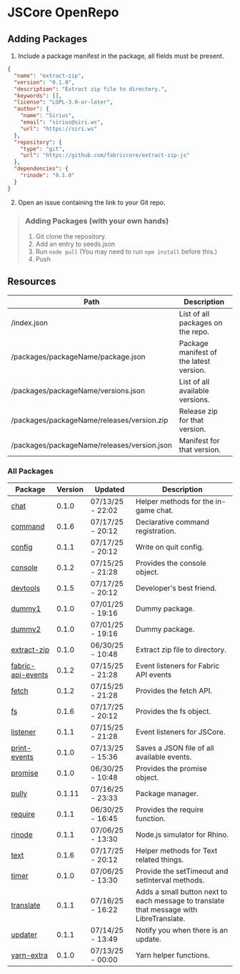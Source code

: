 # JSCore OpenRepo

## Adding Packages

1. Include a package manifest in the package, all fields must be present.
```json
{
  "name": "extract-zip",
  "version": "0.1.0",
  "description": "Extract zip file to directory.",
  "keywords": [],
  "license": "LGPL-3.0-or-later",
  "author": {
    "name": "Sirius",
    "email": "sirius@siri.ws",
    "url": "https://siri.ws"
  },
  "repository": {
    "type": "git",
    "url": "https://github.com/fabriccore/extract-zip-js"
  },
  "dependencies": {
    "rinode": "0.1.0"
  }
}
```
2. Open an issue containing the link to your Git repo.

> ### Adding Packages (with your own hands)
> 
> 1. Git clone the repository.
> 2. Add an entry to seeds.json
> 3. Run `node pull` (You may need to run `npm install` before this.)
> 4. Push

## Resources

|Path|Description|
|---|---|
|/index.json|List of all packages on the repo.|
|/packages/packageName/package.json|Package manifest of the latest version.|
|/packages/packageName/versions.json|List of all available versions.|
|/packages/packageName/releases/version.zip|Release zip for that version.|
|/packages/packageName/releases/version.json|Manifest for that version.|

### All Packages

<!--begin:packages-->
|Package|Version|Updated|Description|
|---|---|---|---|
|[chat](./packages/chat)|0.1.0|07/13/25 - 22:02|Helper methods for the in-game chat.|
|[command](./packages/command)|0.1.6|07/17/25 - 20:12|Declarative command registration.|
|[config](./packages/config)|0.1.1|07/17/25 - 20:12|Write on quit config.|
|[console](./packages/console)|0.1.2|07/15/25 - 21:28|Provides the console object.|
|[devtools](./packages/devtools)|0.1.5|07/17/25 - 20:12|Developer's best friend.|
|[dummy1](./packages/dummy1)|0.1.0|07/01/25 - 19:16|Dummy package.|
|[dummy2](./packages/dummy2)|0.1.0|07/01/25 - 19:16|Dummy package.|
|[extract-zip](./packages/extract-zip)|0.1.0|06/30/25 - 10:48|Extract zip file to directory.|
|[fabric-api-events](./packages/fabric-api-events)|0.1.2|07/15/25 - 21:28|Event listeners for Fabric API events|
|[fetch](./packages/fetch)|0.1.2|07/15/25 - 21:28|Provides the fetch API.|
|[fs](./packages/fs)|0.1.6|07/17/25 - 20:12|Provides the fs object.|
|[listener](./packages/listener)|0.1.1|07/15/25 - 21:28|Event listeners for JSCore.|
|[print-events](./packages/print-events)|0.1.0|07/13/25 - 15:36|Saves a JSON file of all available events.|
|[promise](./packages/promise)|0.1.0|06/30/25 - 10:48|Provides the promise object.|
|[pully](./packages/pully)|0.1.11|07/16/25 - 23:33|Package manager.|
|[require](./packages/require)|0.1.1|06/30/25 - 16:45|Provides the require function.|
|[rinode](./packages/rinode)|0.1.1|07/06/25 - 13:30|Node.js simulator for Rhino.|
|[text](./packages/text)|0.1.6|07/17/25 - 20:12|Helper methods for Text related things.|
|[timer](./packages/timer)|0.1.0|07/06/25 - 13:30|Provide the setTimeout and setInterval methods.|
|[translate](./packages/translate)|0.1.1|07/16/25 - 16:22|Adds a small button next to each message to translate that message with LibreTranslate.|
|[updater](./packages/updater)|0.1.1|07/14/25 - 13:49|Notify you when there is an update.|
|[yarn-extra](./packages/yarn-extra)|0.1.0|07/13/25 - 00:00|Yarn helper functions.|
<!--end:packages-->
